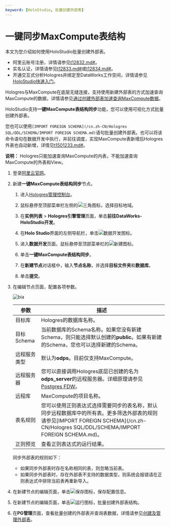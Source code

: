 ```yaml
---
keyword: [HoloStudio, 批量创建外部表]
---
```


# 一键同步MaxCompute表结构

本文为您介绍如何使用HoloStudio批量创建外部表。

-   阿里云账号注册，详情请参见[t12832.md\#]()。
-   实名认证，详情请参见[t12833.md\#]()或[t12834.md\#]()。
-   开通交互式分析Hologres并绑定至DataWorks工作空间，详情请参见[HoloStudio快速入门](/cn.zh-CN/基于HoloStudio的开发/HoloStudio快速入门.md)。

Hologres与MaxCompute在底层无缝连接，支持使用新建外部表的方式加速查询MaxCompute的数据，详情请参见[通过创建外部表加速查询MaxCompute数据](/cn.zh-CN/数据接入/大数据/MaxCompute/通过创建外部表加速查询MaxCompute数据.md)。

HoloStudio支持**一键MaxCompute表结构同步**功能，您可以使用可视化方式批量创建外部表。

您也可以使用`[IMPORT FOREIGN SCHEMA](/cn.zh-CN/Hologres SQL/DDL/SCHEMA/IMPORT FOREIGN SCHEMA.md)`语句批量创建外部表。也可以将该命令语句在数据开发中执行，并前往调度，实现MaxCompute表新增后Hologres外表也自动新增，详情见[t1501233.md\#](/cn.zh-CN/基于HoloStudio的开发/数据开发/Hologres开发：周期性调度.md)。

**说明：** Hologres只能加速查询MaxCompute的内表，不能加速查询MaxCompute的外表和View。

1.  登录[阿里云官网](https://www.aliyun.com/)。

2.  新建**一键MaxCompute表结构同步**节点。

    1.  进入[Hologres管理控制台](https://hologram.console.aliyun.com/#/instance)。

    2.  鼠标悬停至顶部菜单栏左侧的![三角](https://static-aliyun-doc.oss-accelerate.aliyuncs.com/assets/img/zh-CN/6312129951/p134229.png)图标，选择目标地域。

    3.  在**实例列表** \> **Hologres引擎管理**页面，单击**前往DataWorks-HoloStudio开发**。

    4.  在**Holo Studio**界面的左侧导航栏，单击![数据开发](https://static-aliyun-doc.oss-accelerate.aliyuncs.com/assets/img/zh-CN/6312129951/p134237.png)图标。

    5.  进入**数据开发**页面，鼠标悬停至顶部菜单栏的![新建](https://static-aliyun-doc.oss-accelerate.aliyuncs.com/assets/img/zh-CN/6312129951/p134243.png)图标。

    6.  单击**一键MaxCompute表结构同步**。

    7.  在**新建节点**对话框中，输入**节点名称**，并选择**目标文件夹**和**数据库**。

    8.  单击**提交**。

3.  在编辑节点页面，配置各项参数。

    ![bia](https://static-aliyun-doc.oss-accelerate.aliyuncs.com/assets/img/zh-CN/2212129951/p134363.png)

    |参数|描述|
    |--|--|
    |目标库|Hologres的数据库名称。|
    |目标Schema|当前数据库的Schema名称。如果您没有新建Schema，则只能选择默认创建的**public**。如果有新建的Schema，您也可以选择新建的Schema。 |
    |远程服务类型|默认为**odps**。目前仅支持MaxCompute。 |
    |远程服务器|您可以直接调用Hologres底层已创建的名为**odps\_server**的远程服务器。详细原理请参见[Postgres FDW](https://www.postgresql.org/docs/11/postgres-fdw.html?spm=a2c4g.11186623.2.11.7e476020Gyif3k)。|
    |远程库|MaxCompute的项目名称。|
    |表名规则|您可以使用正则表达式选择需要同步的表名称，默认同步远程数据库中的所有表。更多筛选外部表的规则请参见[IMPORT FOREIGN SCHEMA](/cn.zh-CN/Hologres SQL/DDL/SCHEMA/IMPORT FOREIGN SCHEMA.md)。|
    |正则预览|查看正则表达式的运行结果。|

    同步外部表的规则如下：

    -   如果同步外部表时存在名称相同的表，则忽略当前表。
    -   如果同步外部表时，存在外部表不支持的数据类型，则系统会报错请在正则表达式中排除当前表再重新导入。
4.  在新建节点的编辑页面，单击![保存](https://static-aliyun-doc.oss-accelerate.aliyuncs.com/assets/img/zh-CN/2212129951/p134275.png)图标，保存配置信息。

5.  在新建节点的编辑页面，单击![运行](https://static-aliyun-doc.oss-accelerate.aliyuncs.com/assets/img/zh-CN/2212129951/p134276.png)图标，批量创建外部表结构。

6.  在**PG管理**页面，查看批量创建的外部表并查询表数据，详情请参见[创建及管理外部表](/cn.zh-CN/基于HoloStudio的开发/PG管理/创建及管理外部表.md)。


